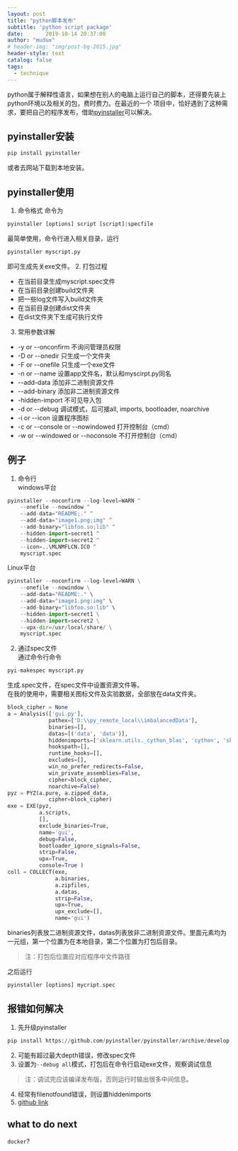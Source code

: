 ```yaml
---
layout: post
title: "python脚本发布"
subtitle: 'python script package'
date:       2019-10-14 20:37:00
author: "mudux"
# header-img: "img/post-bg-2015.jpg"
header-style: text
catalog: false
tags:
  - technique
---
```

python属于解释性语言，如果想在别人的电脑上运行自己的脚本，还得要先装上python环境以及相关的包，费时费力。在最近的一个
项目中，恰好遇到了这种需求，要把自己的程序发布，借助[pyinstaller](https://www.pyinstaller.org/index.html)可以解决。
## pyinstaller安装
```python
pip install pyinstaller
```
或者去网站下载到本地安装。
## pyinstaller使用
1. 命令格式
命令为
```python
pyinstaller [options] script [script]|specfile
```
最简单使用，命令行进入相关目录，运行
```python
pyinstaller myscript.py
```
即可生成先关exe文件。 
2. 打包过程
- 在当前目录生成myscript.spec文件
- 在当前目录创建build文件夹
- 把一些log文件写入build文件夹
- 在当前目录创建dist文件夹
- 在dist文件夹下生成可执行文件
3. 常用参数详解
- -y or --onconfirm
不询问管理员权限
- -D or --onedir
只生成一个文件夹
- -F or --onefile
只生成一个exe文件
- -n or --name 
设置app文件名，默认和myscirpt.py同名
- --add-data 
添加非二进制资源文件
- --add-binary
添加非二进制资源文件
- -hidden-import
不可见导入包
- -d or --debug
调试模式，后可接all, imports, bootloader, noarchive
- -i or --icon
设置程序图标
- -c or --console or --nowindowed
打开控制台（cmd）
- -w or --windowed or --noconsole
不打开控制台（cmd）   

## 例子
1. 命令行  
windows平台
```python
pyinstaller --noconfirm --log-level=WARN ^
    --onefile --nowindow ^
    --add-data="README;." ^
    --add-data="image1.png;img" ^
    --add-binary="libfoo.so;lib" ^
    --hidden-import=secret1 ^
    --hidden-import=secret2 ^
    --icon=..\MLNMFLCN.ICO ^
    myscript.spec
```
Linux平台
```python
pyinstaller --noconfirm --log-level=WARN \
    --onefile --nowindow \
    --add-data="README:." \
    --add-data="image1.png:img" \
    --add-binary="libfoo.so:lib" \
    --hidden-import=secret1 \
    --hidden-import=secret2 \
    --upx-dir=/usr/local/share/ \
    myscript.spec
```
2. 通过spec文件  
通过命令行命令
```python
pyi-makespec myscript.py
```
生成.spec文件，在spec文件中设置资源文件等。   
在我的使用中，需要相关图标文件及实验数据，全部放在data文件夹。

```python
block_cipher = None
a = Analysis(['gui.py'],
             pathex=['D:\\py_remote_local\\imbalancedData'],
             binaries=[],
             datas=[('data', 'data')],
             hiddenimports=['sklearn.utils._cython_blas', 'cython', 'sklearn', 'sklearn.ensemble', 'sklearn.neighbors.typedefs', 'sklearn.neighbors.quad_tree', 'sklearn.tree._utils'],
             hookspath=[],
             runtime_hooks=[],
             excludes=[],
             win_no_prefer_redirects=False,
             win_private_assemblies=False,
             cipher=block_cipher,
             noarchive=False)
pyz = PYZ(a.pure, a.zipped_data,
             cipher=block_cipher)
exe = EXE(pyz,
          a.scripts,
          [],
          exclude_binaries=True,
          name='gui',
          debug=False,
          bootloader_ignore_signals=False,
          strip=False,
          upx=True,
          console=True )
coll = COLLECT(exe,
               a.binaries,
               a.zipfiles,
               a.datas,
               strip=False,
               upx=True,
               upx_exclude=[],
               name='gui')

```  
binaries列表放二进制资源文件，datas列表放非二进制资源文件。里面元素均为一元组，第一个位置为在本地目录，第二个位置为打包后目录。
>注：打包后位置应对应程序中文件路径  

之后运行
```python
pyinstaller [options] mycript.spec
```

## 报错如何解决
1. 先升级pyinstaller
```python
pip install https://github.com/pyinstaller/pyinstaller/archive/develop.zip
```
2. 可能有超过最大depth错误，修改spec文件
3. 设置为``--debug all``模式，打包后在命令行启动exe文件，观察调试信息
> 注：调试完应该编译发布版，否则运行时输出很多中间信息。

4. 经常有filenotfound错误，则设置hiddenimports  
5. [github link](https://github.com/pyinstaller/pyinstaller/wiki/How-to-Report-Bugs)
## what to do next
``docker``?
